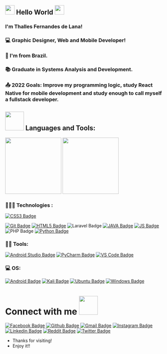 <!-- Welcome -->
## <img src=https://github.com/TheDudeThatCode/TheDudeThatCode/blob/master/Assets/Hi.gif width="30"> Hello World <img src=https://github.com/TheDudeThatCode/TheDudeThatCode/blob/master/Assets/Earth.gif width="30">

### I'm Thalles Fernandes de Lana!
### 💻 Graphic Designer, Web and Mobile Developer!
### 🏡 I'm from Brazil.
### 📚 Graduate in Systems Analysis and Development.
### 📤 2022 Goals: Improve my programming logic, study React Native for mobile development and study enough to call myself a fullstack developer.

<!-- Linguagens e Ferramentas -->
## <img src=https://github.com/TheDudeThatCode/TheDudeThatCode/blob/master/Assets/Developer.gif width="60"> Languages and Tools:
<div>
  <img height="180em" src="https://github-readme-stats.vercel.app/api?username=ThallesLana&show_icons=true&theme=synthwave")/>
  <img height="180em" src="https://github-readme-stats.vercel.app/api/top-langs/?username=ThallesLana&layout=compact&theme=synthwave")/>
</div>

### 👨🏻‍💻 Technologies :
[![CSS3 Badge](https://img.shields.io/badge/CSS3-1572B6?style=for-the-badge&logo=css3&logoColor=white)](https://developer.mozilla.org/pt-BR/docs/Web/CSS)
<!--[![Firebase Badge](https://img.shields.io/badge/firebase-ffca28?style=for-the-badge&logo=firebase&logoColor=black)](https://firebase.google.com/?hl=pt) -->
[![Git Badge](https://img.shields.io/badge/Git-F05032?style=for-the-badge&logo=git&logoColor=white)](https://git-scm.com)
[![HTML5 Badge](https://img.shields.io/badge/HTML5-E34F26?style=for-the-badge&logo=html5&logoColor=white)](https://developer.mozilla.org/pt-BR/docs/Glossary/HTML5)
![Laravel Badge](https://img.shields.io/badge/Laravel-FF2D20?style=for-the-badge&logo=laravel&logoColor=white)
[![JAVA Badge](https://img.shields.io/badge/Java-ED8B00?style=for-the-badge&logo=java&logoColor=white)](https://www.java.com/pt-BR/about/whatis_java.jsp)
[![JS Badge](https://img.shields.io/badge/JavaScript-F7DF1E?style=for-the-badge&logo=javascript&logoColor=black)](https://developer.mozilla.org/pt-BR/docs/Web/JavaScript)
![PHP Badge](https://img.shields.io/badge/PHP-777BB4?style=for-the-badge&logo=php&logoColor=white)
[![Python Badge](https://img.shields.io/badge/Python-3776AB?style=for-the-badge&logo=python&logoColor=white)](https://www.python.org)

### 👩‍💻 Tools:
[![Android Studio Badge](https://img.shields.io/badge/Android_Studio-3DDC84?style=for-the-badge&logo=android-studio&logoColor=white)](https://developer.android.com)
[![PyCharm Badge](https://img.shields.io/badge/PyCharm-000000.svg?&style=for-the-badge&logo=PyCharm&logoColor=white)](https://www.jetbrains.com/pt-br/pycharm/)
[![VS Code Badge](https://img.shields.io/badge/Visual_Studio_Code-0078D4?style=for-the-badge&logo=visual%20studio%20code&logoColor=white)](https://code.visualstudio.com)

### 💻 OS:
[![Android Badge](https://img.shields.io/badge/Android-3DDC84?style=for-the-badge&logo=android&logoColor=white)](https://www.android.com/intl/pt-BR_br/)
[![Kali Badge](https://img.shields.io/badge/Kali_Linux-557C94?style=for-the-badge&logo=kali-linux&logoColor=white)](https://www.kali.org)
[![Ubuntu Badge](https://img.shields.io/badge/Ubuntu-E95420?style=for-the-badge&logo=ubuntu&logoColor=white)](https://ubuntu.com/download)
[![Windows Badge](https://img.shields.io/badge/Windows-0078D6?style=for-the-badge&logo=windows&logoColor=white)](https://www.microsoft.com/pt-br/windows/)

<!-- Contato -->
# Connect with me <img src=https://github.com/TheDudeThatCode/TheDudeThatCode/blob/master/Assets/Handshake.gif width="60">

[![Facebook Badge](https://img.shields.io/badge/Facebook-1877F2?style=for-the-badge&logo=facebook&logoColor=white)](https://www.facebook.com/Thalles.Lana/)
[![Github Badge](https://img.shields.io/badge/GitHub-100000?style=for-the-badge&logo=github&logoColor=white)](https://github.com/ThallesLana)
[![Gmail Badge](https://img.shields.io/badge/Gmail-D14836?style=for-the-badge&logo=gmail&logoColor=white)](https://mail.google.com/mail/u/0/#inbox?compose=GTvVlcSPFrGpFdFRJdhQpXzKvDDmhfPvgkCgkmKNjgsfvPbkqhKzqBsbbjxJDFVXtllGMWJZggpTj)
[![Instagram Badge](https://img.shields.io/badge/Instagram-E4405F?style=for-the-badge&logo=instagram&logoColor=white)](https://www.instagram.com/thalles_lana/)
[![Linkedin Badge](https://img.shields.io/badge/LinkedIn-0077B5?style=for-the-badge&logo=linkedin&logoColor=white)](https://www.linkedin.com/in/thalles-lana/)
[![Reddit Badge](https://img.shields.io/badge/Reddit-FF4500?style=for-the-badge&logo=reddit&logoColor=white)](https://www.reddit.com/user/Gastlyddr5)
[![Twitter Badge](https://img.shields.io/badge/Twitter-1DA1F2?style=for-the-badge&logo=twitter&logoColor=white)](https://twitter.com/Thalles_Lana)

- Thanks for visiting!
- Enjoy it!!
<!--
**ThallesLana/ThallesLana** is a ✨ _special_ ✨ repository because its `README.md` (this file) appears on your GitHub profile.

Here are some ideas to get you started:

- 🔭 I’m currently working on ...
- 🌱 I’m currently learning ...
- 👯 I’m looking to collaborate on ...
- 🤔 I’m looking for help with ...
- 💬 Ask me about ...
- 📫 How to reach me: ...
- 😄 Pronouns: ...
- ⚡ Fun fact: ...
-->
